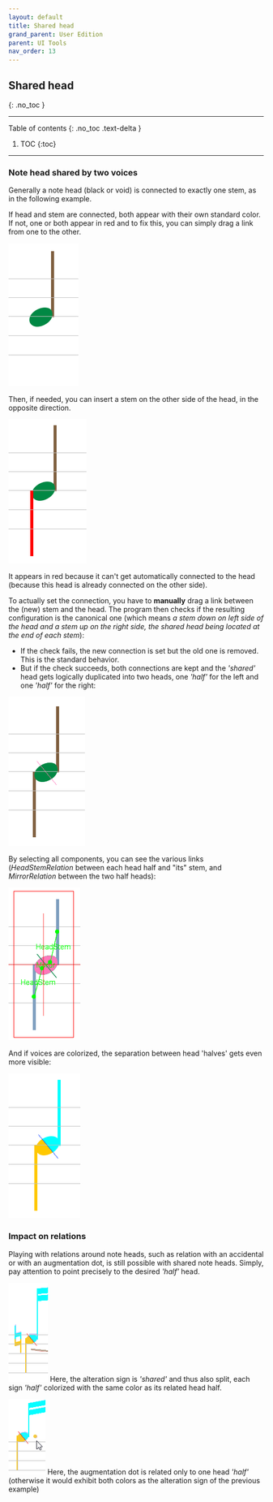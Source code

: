 ```yaml
---
layout: default
title: Shared head
grand_parent: User Edition
parent: UI Tools
nav_order: 13
---
```

## Shared head
{: .no_toc }

---
Table of contents
{: .no_toc .text-delta }

1. TOC
{:toc}
---

### Note head shared by two voices

Generally a note head (black or void) is connected to exactly one stem, as in the following example.

If head and stem are connected, both appear with their own standard color.
If not, one or both appear in red and to fix this, you can simply drag a link from one to the other.

![](../assets/images/shared_head_1.png)

Then, if needed, you can insert a stem on the other side of the head, in the opposite direction.

![](../assets/images/shared_head_2.png)

It appears in red because it can't get automatically connected to the head
(because this head is already connected on the other side).

To actually set the  connection, you have to **manually** drag a link between the (new) stem and the
head.
The program then checks if the resulting configuration is the canonical one
(which means _a stem down on left side of the head and a stem up on the right side,
the shared head being located at the end of each stem_):

* If the check fails, the new connection is set but the old one is removed.
This is the standard behavior.
* But if the check succeeds, both connections are kept and the _'shared'_ head gets logically
duplicated into two heads, one _'half'_ for the left and one _'half'_ for the right:

![](../assets/images/shared_head_3.png)

By selecting all components, you can see the various links
(_HeadStemRelation_ between each head half and "its" stem, and _MirrorRelation_ between the two
half heads):

![](../assets/images/shared_head_4.png)

And if voices are colorized, the separation between head 'halves' gets even more visible:

![](../assets/images/shared_head_5.png)

### Impact on relations

Playing with relations around note heads, such as relation with an accidental or with an
augmentation dot, is still possible with shared note heads.
Simply, pay attention to point precisely to the desired _'half'_ head.

![](../assets/images/shared_alter.png)
Here, the alteration sign is _'shared'_ and thus also split, each sign _'half'_ colorized
with the same color as its related head half.

![](../assets/images/non_shared_dot.png)
Here, the augmentation dot is related only to one head _'half'_
(otherwise it would exhibit both colors as the alteration sign of the previous example)
